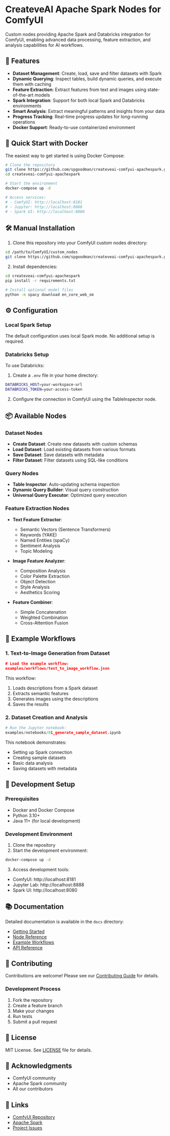 # CreateveAI Apache Spark Nodes for ComfyUI

Custom nodes providing Apache Spark and Databricks integration for ComfyUI, enabling advanced data processing, feature extraction, and analysis capabilities for AI workflows.

## 🌟 Features

- **Dataset Management**: Create, load, save and filter datasets with Spark
- **Dynamic Querying**: Inspect tables, build dynamic queries, and execute them with caching
- **Feature Extraction**: Extract features from text and images using state-of-the-art models
- **Spark Integration**: Support for both local Spark and Databricks environments
- **Smart Analysis**: Extract meaningful patterns and insights from your data
- **Progress Tracking**: Real-time progress updates for long-running operations
- **Docker Support**: Ready-to-use containerized environment

## 🚀 Quick Start with Docker

The easiest way to get started is using Docker Compose:

```bash
# Clone the repository
git clone https://github.com/spgoodman/createveai-comfyui-apachespark.git
cd createveai-comfyui-apachespark

# Start the environment
docker-compose up -d

# Access services:
# - ComfyUI: http://localhost:8181
# - Jupyter: http://localhost:8888
# - Spark UI: http://localhost:8080
```

## 🛠️ Manual Installation

1. Clone this repository into your ComfyUI custom nodes directory:
```bash
cd /path/to/ComfyUI/custom_nodes
git clone https://github.com/spgoodman/createveai-comfyui-apachespark.git
```

2. Install dependencies:
```bash
cd createveai-comfyui-apachespark
pip install -r requirements.txt

# Install optional model files
python -m spacy download en_core_web_sm
```

## ⚙️ Configuration

### Local Spark Setup
The default configuration uses local Spark mode. No additional setup is required.

### Databricks Setup
To use Databricks:

1. Create a `.env` file in your home directory:
```bash
DATABRICKS_HOST=your-workspace-url
DATABRICKS_TOKEN=your-access-token
```

2. Configure the connection in ComfyUI using the TableInspector node.

## 📦 Available Nodes

### Dataset Nodes
- **Create Dataset**: Create new datasets with custom schemas
- **Load Dataset**: Load existing datasets from various formats
- **Save Dataset**: Save datasets with metadata
- **Filter Dataset**: Filter datasets using SQL-like conditions

### Query Nodes
- **Table Inspector**: Auto-updating schema inspection
- **Dynamic Query Builder**: Visual query construction
- **Universal Query Executor**: Optimized query execution

### Feature Extraction Nodes
- **Text Feature Extractor**:
  - Semantic Vectors (Sentence Transformers)
  - Keywords (YAKE)
  - Named Entities (spaCy)
  - Sentiment Analysis
  - Topic Modeling

- **Image Feature Analyzer**:
  - Composition Analysis
  - Color Palette Extraction
  - Object Detection
  - Style Analysis
  - Aesthetics Scoring

- **Feature Combiner**:
  - Simple Concatenation
  - Weighted Combination
  - Cross-Attention Fusion

## 🎯 Example Workflows

### 1. Text-to-Image Generation from Dataset
```json
# Load the example workflow:
examples/workflows/text_to_image_workflow.json
```
This workflow:
1. Loads descriptions from a Spark dataset
2. Extracts semantic features
3. Generates images using the descriptions
4. Saves the results

### 2. Dataset Creation and Analysis
```python
# Run the Jupyter notebook:
examples/notebooks/01_generate_sample_dataset.ipynb
```
This notebook demonstrates:
- Setting up Spark connection
- Creating sample datasets
- Basic data analysis
- Saving datasets with metadata

## 🔧 Development Setup

### Prerequisites
- Docker and Docker Compose
- Python 3.10+
- Java 11+ (for local development)

### Development Environment
1. Clone the repository
2. Start the development environment:
```bash
docker-compose up -d
```

3. Access development tools:
- ComfyUI: http://localhost:8181
- Jupyter Lab: http://localhost:8888
- Spark UI: http://localhost:8080

## 📚 Documentation

Detailed documentation is available in the `docs` directory:
- [Getting Started](docs/getting-started/)
- [Node Reference](docs/nodes/)
- [Example Workflows](docs/examples/)
- [API Reference](docs/api/)

## 🤝 Contributing

Contributions are welcome! Please see our [Contributing Guide](CONTRIBUTING.md) for details.

### Development Process
1. Fork the repository
2. Create a feature branch
3. Make your changes
4. Run tests
5. Submit a pull request

## 📄 License

MIT License. See [LICENSE](LICENSE) file for details.

## 🙏 Acknowledgments

- ComfyUI community
- Apache Spark community
- All our contributors

## 🔗 Links

- [ComfyUI Repository](https://github.com/comfyanonymous/ComfyUI)
- [Apache Spark](https://spark.apache.org/)
- [Project Issues](https://github.com/spgoodman/createveai-comfyui-apachespark/issues)
